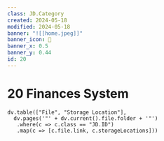 ```yaml
---
class: JD.Category
created: 2024-05-18
modified: 2024-05-18
banner: "![[home.jpeg]]"
banner_icon: 📇
banner_x: 0.5
banner_y: 0.44
id: 20
---
```


# 20 Finances System

```dataviewjs
dv.table(["File", "Storage Location"],
  dv.pages('"' + dv.current().file.folder + '"')
   .where(c => c.class == "JD.ID")
   .map(c => [c.file.link, c.storageLocations]))
```
